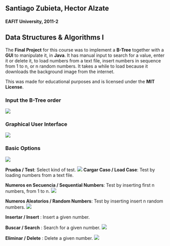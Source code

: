 ## Santiago Zubieta, Hector Alzate
#### EAFIT University, 2011-2

## Data Structures & Algorithms I
The **Final Project** for this course was to implement a **B-Tree** together with a **GUI** to manipulate it, in **Java**. It has manual input to search for a value, enter it or delete it, to load numbers from a text file, insert numbers in sequence from 1 to n, or n random numbers. It takes a while to load because it downloads the background image from the internet.

This was made for educational purposes and is licensed under the **MIT License**.

### Input the B-Tree order
![](https://github.com/Zubieta/Data_Structures_And_Algorithms_I/blob/master/Screenshots/DS1_Order.png?raw=true)

### Graphical User Interface
![](https://github.com/Zubieta/Data_Structures_And_Algorithms_I/blob/master/Screenshots/DS1_GUI.png?raw=true)

### Basic Options
![](https://github.com/Zubieta/Data_Structures_And_Algorithms_I/blob/master/Screenshots/DS1_Options.png?raw=true)

**Prueba / Test**: Select kind of test.
![](https://github.com/Zubieta/Data_Structures_And_Algorithms_I/blob/master/Screenshots/DS1_Test.png?raw=true)
**Cargar Caso / Load Case**: Test by loading numbers from a text file.

**Numeros en Secuencia / Sequential Numbers**: Test by inserting first n numbers, from 1 to n.
![](https://github.com/Zubieta/Data_Structures_And_Algorithms_I/blob/master/Screenshots/DS1_Sequence.png?raw=true)

**Numeros Aleatorios / Random Numbers**: Test by inserting insert n random numbers.
![](https://github.com/Zubieta/Data_Structures_And_Algorithms_I/blob/master/Screenshots/DS1_Random.png?raw=true)

**Insertar / Insert** : Insert a given number.

**Buscar / Search** : Search for a given number.
![](https://github.com/Zubieta/Data_Structures_And_Algorithms_I/blob/master/Screenshots/DS1_Search.png?raw=true)

**Eliminar / Delete** : Delete a given number.
![](https://github.com/Zubieta/Data_Structures_And_Algorithms_I/blob/master/Screenshots/DS1_Delete.png?raw=true)
